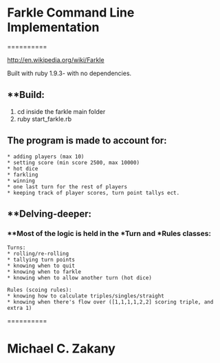 # Farkle Command Line Implementation
==========

http://en.wikipedia.org/wiki/Farkle

Built with ruby 1.9.3- with no dependencies.


## **Build:

1. cd inside the farkle main folder
2. ruby start_farkle.rb

## The program is made to account for:
```
* adding players (max 10)
* setting score (min score 2500, max 10000)
* hot dice
* farkling
* winning
* one last turn for the rest of players
* keeping track of player scores, turn point tallys ect.
```
 
## **Delving-deeper:

### **Most of the logic is held in the *Turn and *Rules classes:
 
 ```
 Turns:
 * rolling/re-rolling
 * tallying turn points
 * knowing when to quit
 * knowing when to farkle
 * knowing when to allow another turn (hot dice)
 
 Rules (scoing rules):
 * knowing how to calculate triples/singles/straight
 * knowing when there's flow over ([1,1,1,1,2,2] scoring triple, and extra 1)
 ```
==========


Michael C. Zakany
=======